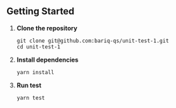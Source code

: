 ## Getting Started

1. **Clone the repository**

    ```
    git clone git@github.com:bariq-qs/unit-test-1.git
    cd unit-test-1
    ```

2. **Install dependencies**

   ```
   yarn install
   ```
3. **Run test**

   ```
   yarn test
   ```